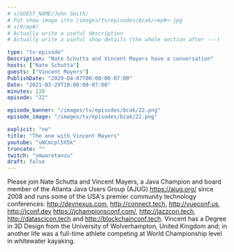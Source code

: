 ```yaml
---
# s/GUEST_NAME/John Smith/
# Put show image into /images/tv/episodes/bcak/<ep#>.jpg
# s/0/ep#/
# Actually write a useful description
# Actually write a useful show details (the whole section after ---)

type: "tv-episode"
Description: "Nate Schutta and Vincent Mayers have a conversation"
hosts: ["Nate Schutta"]
guests: ["Vincent Mayers"]
PublishDate: "2020-04-07T00:00:00-07:00"
Date: "2021-03-29T10:00:00-07:00"
minutes: 120
episode: "22"

episode_banner: "/images/tv/episodes/bcak/22.png"
episode_image: "/images/tv/episodes/bcak/22.png"

explicit: "no"
title: "The one with Vincent Mayers"
youtube: "uNCmcpl5X5k"
truncate: ""
twitch: "vmwaretanzu"
draft: false
---
```


Please join Nate Schutta and Vincent Mayers, a Java Champion and board member of the Atlanta Java Users Group (AJUG) https://ajug.org/ since 2008 and runs some of the USA's premier community technology conferences: http://devnexus.com, http://connect.tech, http://vueconf.us, http://jconf.dev https://jchampionsconf.com/, http://jazzcon.tech, http://datascicon.tech and http://blockchainconf.tech. Vincent has a Degree in 3D Design from the University of Wolverhampton, United Kingdom and; in another life was a full-time athlete competing at World Championship level in whitewater kayaking.
